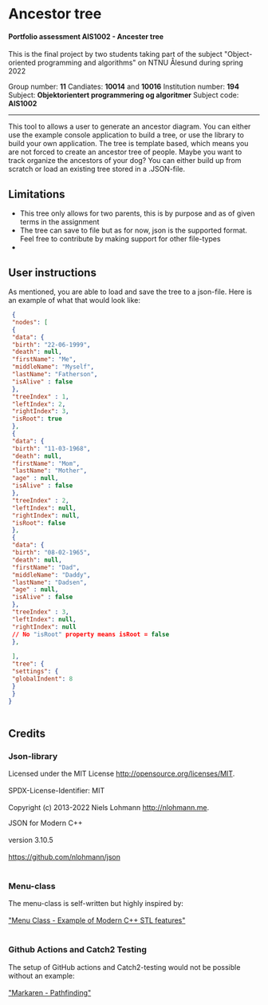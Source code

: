 
# Ancestor tree

#### Portfolio assessment AIS1002 - Ancester tree
This is the final project by two students taking part of the subject "Object-oriented programming and algorithms" on NTNU Ålesund during spring 2022

Group number: **11**
Candiates: **10014** and **10016**
Institution number: **194**
Subject: **Objektorientert programmering og algoritmer**
Subject code: **AIS1002**

---  
This tool to allows a user to generate an ancestor diagram. You can either use the example console application to build  a tree, or use the library to build your own application. The tree is template based, which means you are not forced to  create an ancestor tree of people. Maybe you want to track organize the ancestors of your dog? You can either build up  from scratch or load an existing tree stored in a .JSON-file. <br>

## Limitations
* This tree only allows for two parents, this is by purpose and as of given terms in the assignment
* The tree can save to file but as for now, json is the supported format. Feel free to contribute by making support for other file-types
*

## User instructions

As mentioned, you are able to load and save the tree to a json-file. Here is an example of what that would look like:

``` json  
 {  
 "nodes": [  
 {  
 "data": {  
 "birth": "22-06-1999",  
 "death": null,  
 "firstName": "Me",  
 "middleName": "Myself",  
 "lastName": "Fatherson",  
 "isAlive" : false  
 },  
 "treeIndex" : 1,  
 "leftIndex": 2,  
 "rightIndex": 3,  
 "isRoot": true  
 },  
 {  
 "data": {  
 "birth": "11-03-1968",  
 "death": null,  
 "firstName": "Mom",  
 "lastName": "Mother",  
 "age" : null,  
 "isAlive" : false  
 },  
 "treeIndex" : 2,  
 "leftIndex": null,  
 "rightIndex": null,  
 "isRoot": false  
 },  
 {  
 "data": {  
 "birth": "08-02-1965",  
 "death": null,  
 "firstName": "Dad",  
 "middleName": "Daddy",  
 "lastName": "Dadsen",  
 "age" : null,  
 "isAlive" : false  
 },  
 "treeIndex" : 3,  
 "leftIndex": null,  
 "rightIndex": null  
 // No "isRoot" property means isRoot = false  
 },  
    
 ],  
 "tree": {  
 "settings": {  
 "globalIndent": 8  
 }  
 }  
}  
  
```  

## Credits

### Json-library

Licensed under the MIT License <http://opensource.org/licenses/MIT>. <br>  
SPDX-License-Identifier: MIT <br>  
Copyright (c) 2013-2022 Niels Lohmann <http://nlohmann.me>.

JSON for Modern C++ <br>  
version 3.10.5 <br>  
https://github.com/nlohmann/json <br><br>

### Menu-class

The menu-class is self-written but highly inspired by: <br>  
["Menu Class - Example of Modern C++ STL features"](https://www.cppstories.com/2018/07/menu-cpp17-example/) <br><br>

### Github Actions and Catch2 Testing

The setup of GitHub actions and Catch2-testing would not be possible without an example: <br>  
["Markaren - Pathfinding"](https://github.com/AIS1002-OOP/Pathfinding) <br>